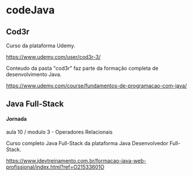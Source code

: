 # codeJava

## Cod3r ##
Curso da plataforma Udemy.

https://www.udemy.com/user/cod3r-3/

Conteudo da pasta "cod3r" faz parte da formação completa de desenvolvimento Java.

https://www.udemy.com/course/fundamentos-de-programacao-com-java/



## Java Full-Stack ##
#### Jornada ####
aula 10 / modulo 3 - Operadores Relacionais

Curso completo Java Full-Stack da plataforma Java Desenvolvedor Full-Stack.

https://www.jdevtreinamento.com.br/formacao-java-web-profissional/index.html?ref=O21533601O



